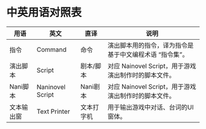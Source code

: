 # 中英用语对照表

用语 | 英文 | 直译 | 说明  
--- | --- | --- | ---  
指令 | Command | 命令 | 演出脚本用的指令，译为指令是基于中文编程术语 “指令集”。
演出脚本 | Script | 剧本/脚本 | 对应 Nainovel Script，用于游戏演出制作时的脚本文件。
Nani脚本 | Naninovel Script | Nani剧本 | 对应 Nainovel Script，用于游戏演出制作时的脚本文件。
文本输出窗 | Text Printer | 文本打字机 | 用于输出游戏中对话、台词的UI窗体。
